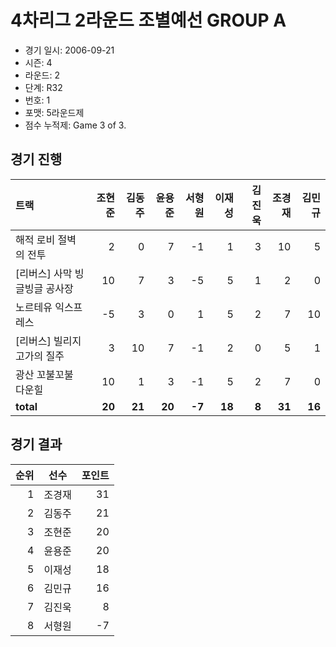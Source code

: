 # 4차리그 2라운드 조별예선 GROUP A

- 경기 일시: 2006-09-21
- 시즌: 4
- 라운드: 2
- 단계: R32
- 번호: 1
- 포맷: 5라운드제
- 점수 누적제: Game 3 of 3.





## 경기 진행

| 트랙 | 조현준 | 김동주 | 윤용준 | 서형원 | 이재성 | 김진욱 | 조경재 | 김민규 |
|:---|---:|---:|---:|---:|---:|---:|---:|---:|
| 해적 로비 절벽의 전투 | 2 | 0 | 7 | -1 | 1 | 3 | 10 | 5 |
| [리버스] 사막 빙글빙글 공사장 | 10 | 7 | 3 | -5 | 5 | 1 | 2 | 0 |
| 노르테유 익스프레스 | -5 | 3 | 0 | 1 | 5 | 2 | 7 | 10 |
| [리버스] 빌리지 고가의 질주 | 3 | 10 | 7 | -1 | 2 | 0 | 5 | 1 |
| 광산 꼬불꼬불 다운힐 | 10 | 1 | 3 | -1 | 5 | 2 | 7 | 0 |
| __total__ | __20__ | __21__ | __20__ | __-7__ | __18__ | __8__ | __31__ | __16__ |




## 경기 결과

| 순위 | 선수 | 포인트 |
|---:|:---:|---:|
| 1 | 조경재 | 31 |
| 2 | 김동주 | 21 |
| 3 | 조현준 | 20 |
| 4 | 윤용준 | 20 |
| 5 | 이재성 | 18 |
| 6 | 김민규 | 16 |
| 7 | 김진욱 | 8 |
| 8 | 서형원 | -7 |

